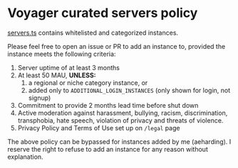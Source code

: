 # Voyager curated servers policy

[servers.ts](./servers.ts) contains whitelisted and categorized instances.

Please feel free to open an issue or PR to add an instance to, provided the instance meets the following criteria:

1. Server uptime of at least 3 months
2. At least 50 MAU, **UNLESS:**
   1. a regional or niche category instance, or
   2. added only to `ADDITIONAL_LOGIN_INSTANCES` (only shown for login, not signup)
3. Commitment to provide 2 months lead time before shut down
4. Active moderation against harassment, bullying, racism, discrimination, transphobia, hate speech, violation of privacy and threats of violence.
5. Privacy Policy and Terms of Use set up on `/legal` page

The above policy can be bypassed for instances added by me (aeharding). I reserve the right to refuse to add an instance for any reason without explanation.
